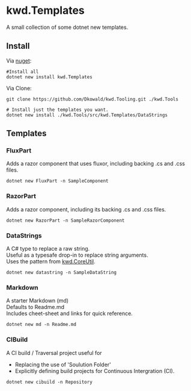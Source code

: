 # kwd.Templates

A small collection of some dotnet new templates.

## Install

Via [nuget](https://www.nuget.org/packages/kwd.Templates/):  
```console
#Install all 
dotnet new install kwd.Templates
```

Via Clone: 
```pwsh
git clone https://github.com/Dkowald/kwd.Tooling.git ./kwd.Tools

# Install just the templates you want.
dotnet new install ./kwd.Tools/src/kwd.Templates/DataStrings
```

## Templates

### FluxPart
Adds a razor component that uses fluxor, 
including backing .cs and .css files.

```pwsh
dotnet new FluxPart -n SampleComponent
```


### RazorPart
Adds a razor component, including its 
backing .cs and .css files.

```pwsh
dotnet new RazorPart -n SampleRazorComponent
```

### DataStrings
A C# type to replace a raw string.  
Useful as a typesafe drop-in to replace string arguments.  
Uses the pattern from [kwd.CoreUtil](https://github.com/Dkowald/kwd.CoreUtil).
```console
dotnet new datastring -n SampleDataString
```

### Markdown
A starter Markdown (md)  
Defaults to Readme.md  
Includes cheet-sheet and links for quick reference.
```console
dotnet new md -n Readme.md
```

### CIBuild
A CI build / Traversal project
useful for
- Replacing the use of 'Soulution Folder'
- Explicitly defining build projects for Continuous Intergration (CI).
```console
dotnet new cibuild -n Repository
```